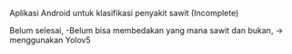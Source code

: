 Aplikasi Android untuk klasifikasi penyakit sawit (Incomplete)

Belum selesai, 
-Belum bisa membedakan yang mana sawit dan bukan, -> menggunakan Yolov5
